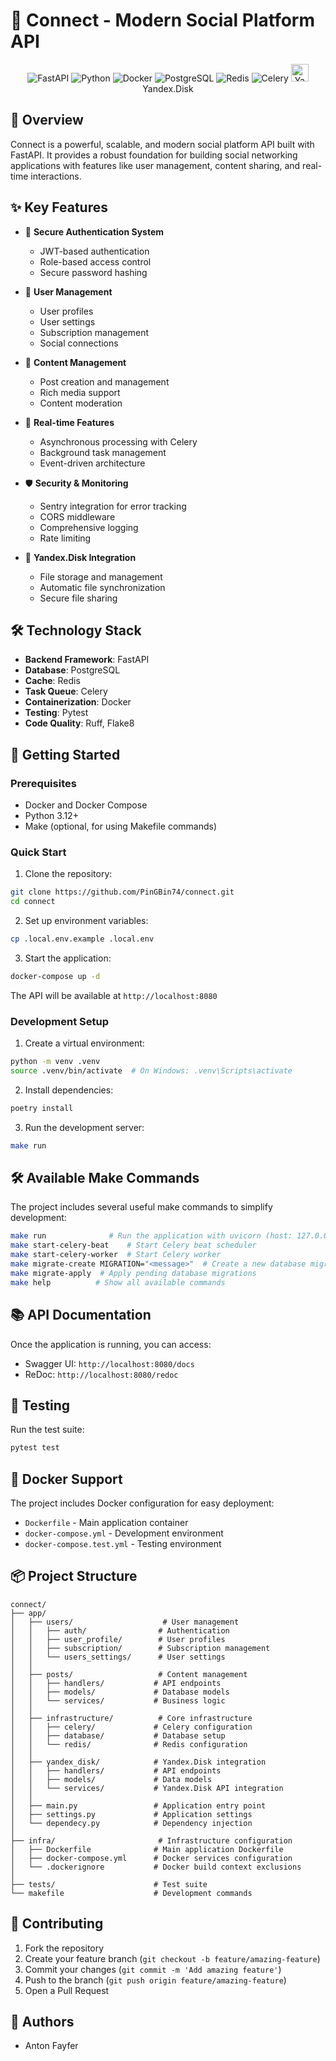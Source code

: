 # 🚀 Connect - Modern Social Platform API

<div align="center">

![FastAPI](https://img.shields.io/badge/FastAPI-009688?style=for-the-badge&logo=fastapi&logoColor=white)
![Python](https://img.shields.io/badge/Python-3.12-blue?style=for-the-badge&logo=python&logoColor=white)
![Docker](https://img.shields.io/badge/Docker-2496ED?style=for-the-badge&logo=docker&logoColor=white)
![PostgreSQL](https://img.shields.io/badge/PostgreSQL-316192?style=for-the-badge&logo=postgresql&logoColor=white)
![Redis](https://img.shields.io/badge/Redis-DC382D?style=for-the-badge&logo=redis&logoColor=white)
![Celery](https://img.shields.io/badge/Celery-37814A?style=for-the-badge&logo=celery&logoColor=white)
<img src="https://upload.wikimedia.org/wikipedia/commons/f/f6/YandexDisk.png" alt="Yandex.Disk" width="28" height="28"/> Yandex.Disk

</div>

## 🌟 Overview

Connect is a powerful, scalable, and modern social platform API built with FastAPI. It provides a robust foundation for building social networking applications with features like user management, content sharing, and real-time interactions.

## ✨ Key Features

- 🔐 **Secure Authentication System**
  - JWT-based authentication
  - Role-based access control
  - Secure password hashing

- 👥 **User Management**
  - User profiles
  - User settings
  - Subscription management
  - Social connections

- 📝 **Content Management**
  - Post creation and management
  - Rich media support
  - Content moderation

- 🔄 **Real-time Features**
  - Asynchronous processing with Celery
  - Background task management
  - Event-driven architecture

- 🛡️ **Security & Monitoring**
  - Sentry integration for error tracking
  - CORS middleware
  - Comprehensive logging
  - Rate limiting

- 💾 **Yandex.Disk Integration**
  - File storage and management
  - Automatic file synchronization
  - Secure file sharing

## 🛠️ Technology Stack

- **Backend Framework**: FastAPI
- **Database**: PostgreSQL
- **Cache**: Redis
- **Task Queue**: Celery
- **Containerization**: Docker
- **Testing**: Pytest
- **Code Quality**: Ruff, Flake8

## 🚀 Getting Started

### Prerequisites

- Docker and Docker Compose
- Python 3.12+
- Make (optional, for using Makefile commands)

### Quick Start

1. Clone the repository:
```bash
git clone https://github.com/PinGBin74/connect.git
cd connect
```

2. Set up environment variables:
```bash
cp .local.env.example .local.env
```

3. Start the application:
```bash
docker-compose up -d
```

The API will be available at `http://localhost:8080`

### Development Setup

1. Create a virtual environment:
```bash
python -m venv .venv
source .venv/bin/activate  # On Windows: .venv\Scripts\activate
```

2. Install dependencies:
```bash
poetry install 
```

3. Run the development server:
```bash
make run
```

## 🛠️ Available Make Commands

The project includes several useful make commands to simplify development:

```bash
make run              # Run the application with uvicorn (host: 127.0.0.1, port: 8080)
make start-celery-beat    # Start Celery beat scheduler
make start-celery-worker  # Start Celery worker
make migrate-create MIGRATION="<message>"  # Create a new database migration
make migrate-apply  # Apply pending database migrations
make help          # Show all available commands
```

## 📚 API Documentation

Once the application is running, you can access:
- Swagger UI: `http://localhost:8080/docs`
- ReDoc: `http://localhost:8080/redoc`

## 🧪 Testing

Run the test suite:
```bash
pytest test
```

## 🐳 Docker Support

The project includes Docker configuration for easy deployment:

- `Dockerfile` - Main application container
- `docker-compose.yml` - Development environment
- `docker-compose.test.yml` - Testing environment

## 📦 Project Structure

```
connect/
├── app/
│   ├── users/                    # User management
│   │   ├── auth/                # Authentication
│   │   ├── user_profile/        # User profiles
│   │   ├── subscription/        # Subscription management
│   │   └── users_settings/      # User settings
│   │
│   ├── posts/                   # Content management
│   │   ├── handlers/           # API endpoints
│   │   ├── models/             # Database models
│   │   └── services/           # Business logic
│   │
│   ├── infrastructure/          # Core infrastructure
│   │   ├── celery/             # Celery configuration
│   │   ├── database/           # Database setup
│   │   └── redis/              # Redis configuration
│   │
│   ├── yandex_disk/            # Yandex.Disk integration
│   │   ├── handlers/           # API endpoints
│   │   ├── models/             # Data models
│   │   └── services/           # Yandex.Disk API integration
│   │
│   ├── main.py                 # Application entry point
│   ├── settings.py             # Application settings
│   └── dependecy.py            # Dependency injection
│
├── infra/                       # Infrastructure configuration
│   ├── Dockerfile              # Main application Dockerfile
│   ├── docker-compose.yml      # Docker services configuration
│   └── .dockerignore           # Docker build context exclusions
│
├── tests/                      # Test suite
└── makefile                    # Development commands
```

## 🤝 Contributing

1. Fork the repository
2. Create your feature branch (`git checkout -b feature/amazing-feature`)
3. Commit your changes (`git commit -m 'Add amazing feature'`)
4. Push to the branch (`git push origin feature/amazing-feature`)
5. Open a Pull Request

## 👥 Authors

- Anton Fayfer
